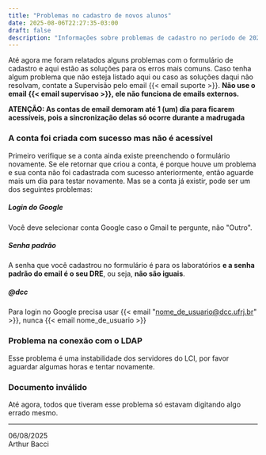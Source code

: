 ```yaml
---
title: "Problemas no cadastro de novos alunos"
date: 2025-08-06T22:27:35-03:00
draft: false
description: "Informações sobre problemas de cadastro no período de 2025.2"
---
```


Até agora me foram relatados alguns problemas com o formulário de cadastro e aqui estão as soluções para os erros mais comuns. Caso tenha algum problema que não esteja listado aqui ou caso as soluções daqui não resolvam, contate a Supervisão pelo email {{< email suporte >}}. **Não use o email {{< email supervisao >}}, ele não funciona de emails externos.**

**ATENÇÃO: As contas de email demoram até 1 (um) dia para ficarem acessíveis, pois a sincronização delas só ocorre durante a madrugada**

### A conta foi criada com sucesso mas não é acessível

Primeiro verifique se a conta ainda existe preenchendo o formulário novamente. Se ele retornar que criou a conta, é porque houve um problema e sua conta não foi cadastrada com sucesso anteriormente, então aguarde mais um dia para testar novamente. Mas se a conta já existir, pode ser um dos seguintes problemas:

##### Login do Google

Você deve selecionar conta Google caso o Gmail te pergunte, não "Outro".

##### Senha padrão

A senha que você cadastrou no formulário é para os laboratórios **e a senha padrão do email é o seu DRE**, ou seja, **não são iguais**.

##### @dcc

Para login no Google precisa usar {{< email "nome_de_usuario@dcc.ufrj.br" >}}, nunca {{< email nome_de_usuario >}}

### Problema na conexão com o LDAP

Esse problema é uma instabilidade dos servidores do LCI, por favor aguardar algumas horas e tentar novamente.

### Documento inválido

Até agora, todos que tiveram esse problema só estavam digitando algo errado mesmo.

---

06/08/2025\
Arthur Bacci

